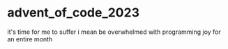 # advent_of_code_2023
it's time for me to suffer i mean be overwhelmed with programming joy for an entire month
